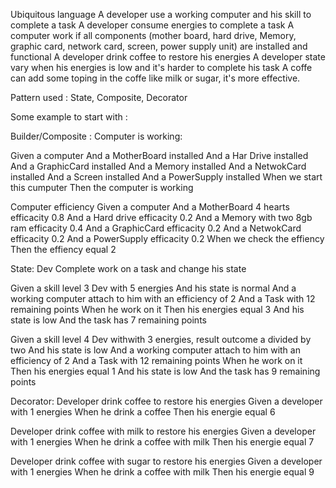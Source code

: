Ubiquitous language
A developer use a working computer and his skill to complete a task
A developer consume energies to complete a task
A computer work if all components (mother board, hard drive, Memory, graphic card, network card, screen, power supply unit) are installed and functional
A developer drink coffee to restore his energies
A developer state vary when his energies is low and it's harder to complete his task
A coffe can add some toping in the coffe like milk or sugar, it's more effective.

Pattern used : State, Composite, Decorator

Some example to start with :

Builder/Composite :
Computer is working:

Given a computer 
And a MotherBoard installed
And a Har Drive installed
And a GraphicCard installed
And a Memory installed
And a NetwokCard installed
And a Screen installed
And a PowerSupply installed
When we start this cumputer
Then the computer is working

Computer efficiency
Given a computer
And a MotherBoard 4 hearts efficacity 0.8
And a Hard drive efficacity 0.2
And a Memory with two 8gb ram efficacity 0.4
And a GraphicCard efficacity 0.2
And a NetwokCard efficacity 0.2
And a PowerSupply efficacity 0.2
When we check the effiency
Then the effiency equal 2

State:
Dev Complete work on a task and change his state

Given a skill level 3 Dev with 5 energies
And his state is normal
And a working computer attach to him with an efficiency of 2
And a Task with 12 remaining points
When he work on it
Then his energies equal 3
And his state is low
And the task has 7 remaining points

Given a skill level 4 Dev withwith 3 energies, result outcome a divided by two
And his state is low
And a working computer attach to him with an efficiency of 2
And a Task with 12 remaining points
When he work on it
Then his energies equal 1
And his state is low
And the task has 9 remaining points

Decorator:
Developer drink coffee to restore his energies
Given a developer with 1 energies
When he drink a coffee
Then his energie equal 6

Developer drink coffee with milk to restore his energies
Given a developer with 1 energies
When he drink a coffee with milk
Then his energie equal 7

Developer drink coffee with sugar to restore his energies
Given a developer with 1 energies
When he drink a coffee with milk
Then his energie equal 9


